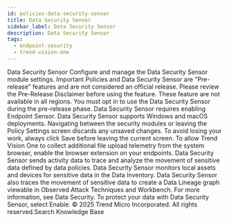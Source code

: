 ```yaml
---
id: policies-data-security-sensor
title: Data Security Sensor
sidebar_label: Data Security Sensor
description: Data Security Sensor
tags:
  - endpoint-security
  - trend-vision-one
---
```


 Data Security Sensor Configure and manage the Data Security Sensor module settings. Important Policies and Data Security Sensor are "Pre-release" features and are not considered an official release. Please review the Pre-Release Disclaimer before using the feature. These feature are not available in all regions. You must opt in to use the Data Security Sensor during the pre-release phase. Data Security Sensor requires enabling Endpoint Sensor. Data Security Sensor supports Windows and macOS deployments. Navigating between the security modules or leaving the Policy Settings screen discards any unsaved changes. To avoid losing your work, always click Save before leaving the current screen. To allow Trend Vision One to collect additional file upload telemetry from the system browser, enable the browser extension on your endpoints. Data Security Sensor sends activity data to trace and analyze the movement of sensitive data defined by data policies. Data Security Sensor monitors local assets and devices for sensitive data in the Data Inventory. Data Security Sensor also traces the movement of sensitive data to create a Data Lineage graph viewable in Observed Attack Techniques and Workbench. For more information, see Data Security. To protect your data with Data Security Sensor, select Enable. © 2025 Trend Micro Incorporated. All rights reserved.Search Knowledge Base